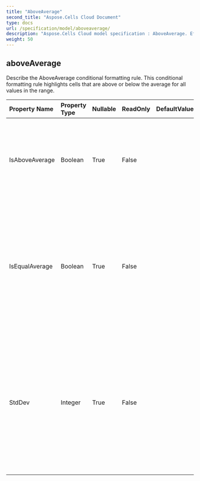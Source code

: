 ```yaml
---
title: "AboveAverage"
second_title: "Aspose.Cells Cloud Document"
type: docs
url: /specification/model/aboveaverage/
description: "Aspose.Cells Cloud model specification : AboveAverage. Effortlessly handle Excel and other spreadsheet documents with features like opening, generating, editing, splitting, merging, comparing, and converting."
weight: 50
---
```


## **aboveAverage**

Describe the AboveAverage conditional formatting rule. This conditional formatting    rule highlights cells that are above or below the average for all values    in the range. 

| Property Name | Property Type | Nullable |  ReadOnly | DefaultValue | Description | 
| :- | :- | :- |:- |  :- | :- |
| IsAboveAverage | Boolean | True |  False |  | Get or set the flag indicating whether the rule is an "above average" rule.             'true' indicates 'above average'.            Default value is true.  |  
| IsEqualAverage | Boolean | True |  False |  | Get or set the flag indicating whether the 'aboveAverage' and 'belowAverage' criteria             is inclusive of the average itself, or exclusive of that value.             'true' indicates to include the average value in the criteria.            Default value is false.  |  
| StdDev | Integer | True |  False |  | Get or set the number of standard deviations to include above or below the average in the            conditional formatting rule.             The input value must between 0 and 3 (include 0 and 3).             Setting this value to 0 means stdDev is not set.            The default value is 0.  |  


